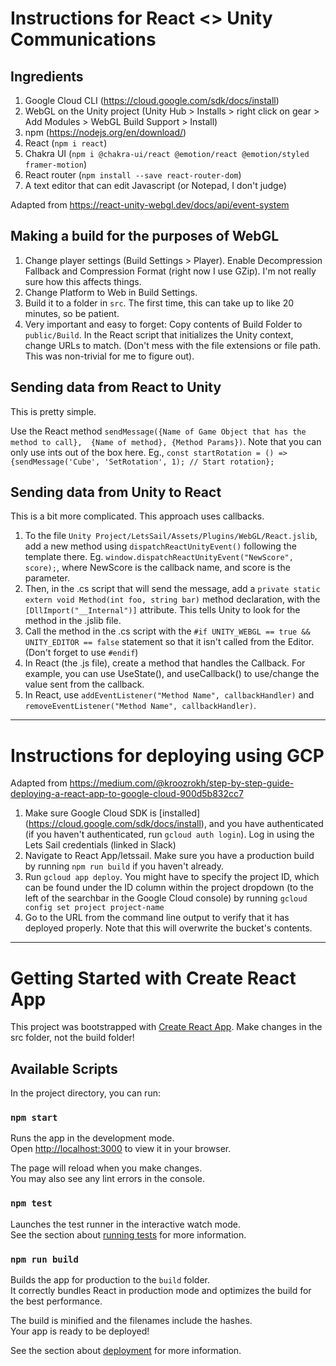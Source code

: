 # Instructions for React <> Unity Communications

## Ingredients

1. Google Cloud CLI (https://cloud.google.com/sdk/docs/install)
1. WebGL on the Unity project (Unity Hub > Installs > right click on gear > Add Modules > WebGL Build Support > Install)
1. npm (https://nodejs.org/en/download/)
1. React (`npm i react`)
1. Chakra UI (`npm i @chakra-ui/react @emotion/react @emotion/styled framer-motion`)
1. React router (`npm install --save react-router-dom`)
1. A text editor that can edit Javascript (or Notepad, I don't judge)

Adapted from https://react-unity-webgl.dev/docs/api/event-system

## Making a build for the purposes of WebGL

1. Change player settings (Build Settings > Player). Enable Decompression Fallback and Compression Format (right now I use GZip). I'm not really sure how this affects things. 
1. Change Platform to Web in Build Settings.
1. Build it to a folder in `src`. The first time, this can take up to like 20 minutes, so be patient. 
1. Very important and easy to forget: Copy contents of Build Folder to `public/Build`. In the React script that initializes the Unity context, change URLs to match. (Don't mess with the file extensions or file path. This was non-trivial for me to figure out). 

## Sending data from React to Unity

This is pretty simple.

Use the React method `sendMessage({Name of Game Object that has the method to call},  {Name of method}, {Method Params})`. Note that you can only use ints out of the box here.
Eg., `const startRotation = () => {sendMessage('Cube', 'SetRotation', 1); // Start rotation};`

## Sending data from Unity to React

This is a bit more complicated. This approach uses callbacks.

1. To the file `Unity Project/LetsSail/Assets/Plugins/WebGL/React.jslib`, add a new method using `dispatchReactUnityEvent()` following the template there. Eg. `window.dispatchReactUnityEvent("NewScore", score);`, where NewScore is the callback name, and score is the parameter. 
1. Then, in the .cs script that will send the message, add a `private static extern void Method(int foo, string bar)` method declaration, with the `[DllImport("__Internal")]` attribute. This tells Unity to look for the method in the .jslib file.
1. Call the method in the .cs script with the `#if UNITY_WEBGL == true && UNITY_EDITOR == false` statement so that it isn't called from the Editor. (Don't forget to use `#endif`)
1. In React (the .js file), create a method that handles the Callback. For example, you can use UseState(), and useCallback() to use/change the value sent from the callback.
1. In React, use `addEventListener("Method Name", callbackHandler)` and `removeEventListener("Method Name", callbackHandler)`.
---------------------------------------------------------------------------------------------------------

# Instructions for deploying using GCP

Adapted from https://medium.com/@kroozrokh/step-by-step-guide-deploying-a-react-app-to-google-cloud-900d5b832cc7

1. Make sure Google Cloud SDK is [installed] (https://cloud.google.com/sdk/docs/install), and you have authenticated (if you haven't authenticated, run `gcloud auth login`). Log in using the Lets Sail credentials (linked in Slack)
1. Navigate to React App/letssail. Make sure you have a production build by running `npm run build` if you haven't already. 
1. Run `gcloud app deploy`. You might have to specify the project ID, which can be found under the ID column within the project dropdown (to the left of the searchbar in the Google Cloud console) by running `gcloud config set project project-name`
1. Go to the URL from the command line output to verify that it has deployed properly. Note that this will overwrite the bucket's contents. 

---------------------------------------------------------------------------------------------------------
# Getting Started with Create React App

This project was bootstrapped with [Create React App](https://github.com/facebook/create-react-app). Make changes in the src folder, not the build folder!

## Available Scripts

In the project directory, you can run:

### `npm start`

Runs the app in the development mode.\
Open [http://localhost:3000](http://localhost:3000) to view it in your browser.

The page will reload when you make changes.\
You may also see any lint errors in the console.

### `npm test`

Launches the test runner in the interactive watch mode.\
See the section about [running tests](https://facebook.github.io/create-react-app/docs/running-tests) for more information.

### `npm run build`

Builds the app for production to the `build` folder.\
It correctly bundles React in production mode and optimizes the build for the best performance.

The build is minified and the filenames include the hashes.\
Your app is ready to be deployed!

See the section about [deployment](https://facebook.github.io/create-react-app/docs/deployment) for more information.

